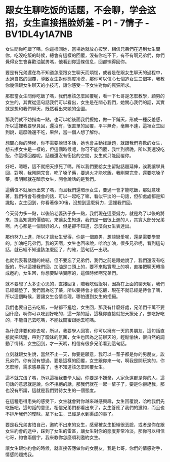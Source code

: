 # 跟女生聊吃饭的话题，不会聊，学会这招，女生直接捂脸娇羞 - P1 - 7情子 - BV1DL4y1A7NB

女生問你吃飯了嗎，你這樣回她，當場她就放心按學，相信兄弟們在遇到女生問你，吃沒吃飯的時候，總會有這樣的回覆，沒有你吃不下，有不有啊兄弟們，你們覺得女生會喜歡油膩男嗎，他看到你這條信息，回都懶得回你。

要是有兄弟還在為不知道怎麼跟女生聊天而煩惱，或者是在跟女生聊天的過程中，太過自然的回覆，導致女生對你態度冷漠，那你可以信心七個追女生三個字，我教你幾個跟女生聊天的小技巧，讓你感受一下女生對你的瘋狂所求。

那麼當女生問你吃飯了嗎，我們應該怎麼回覆呢，看一下七哥是怎麼教學，顧男的女生的，其實從這句話我們可以看出，女生是在關心我們，她關心我們的話，其實就是想和我們聊天，既然看出來她的企圖。

那我們就不妨指南一點，也可以給後面我們撩她，做一下鋪天，形成一種反差感，所以這裡我要學員回，還沒有，很直單的回覆，平平無奇，毫無不達，這裡女生回到說，這麼晚還不吃，果然，當一個人想了解你。

想關心你的時候，你不需要說很多話，她也會主動找話題，就跟我們喜歡的女生，想去撩女生是一樣的，但這個時候呢，你可不能回覆，我忙到很晚，所以我還沒吃飯，你這樣回覆呢，話題還沒有銜接的空間，女生就只能回覆你。

好吧，嗯嗯，這不就把天撩死了嗎，所以我們要給女生留點話題延伸，誒我讓學員回，對啊，我剛開完會，吃了嗓子藥，要過火才能吃飯，我剛開完會，還要吃嗓子藥，很明顯就在暗示女生，開會說話的是我們。

這價值不就展示出來了嗎，而且我們還暗示女生，要過一會才能吃飯，那就意味著，我們待會有機會的話，可以一起吃了嘛，看似平淡的一句話，但卻處處都是知識點，女生回到，你看著像00後，沒想到這麼努力，這裡我們回。

今天努力多一點，以後陪老婆孩子多一點，我們現在這麼努力，就是為了以後的將來，提高知識的價值呢，來讓女生知道，我們是一個很上進的人，其實大部分兄弟啊，內心都是一個很好的人，但是卻不知道，怎麼向女生表達出。

那份努力上進，所以才讓女生覺得，你是一個直男，想談戀愛呢，還是需要學習的，加油吧兄弟們，我的天啊，女生也回來說，哈哈加油，很多兄弟呢，看到這句話，就已經不知道該怎麼回了，的確，這句話一出現。

也就代表著話題的終結，但不要忘了兄弟們，我們之前是跟她說了，我們還沒有吃飯的，所以這裡我們回，加油是口頭上的，要不來點實際上的唄，直接把聊天轉換成邀約，女生回，你想要點啥實際的，這個時候啊兄弟們。

就不要想了太多歪心思的，直接回复，陪我吃個飯唄，因為在上面的聊天呢，我們已經鋪墊了，我們因為吃了藥，所以要待會才能吃飯，現在不就已經是待會了嗎，所以這個時候，要讓女生合情合理，哪怕遭到女生的拒絕。

我們也要自己去吃飯，一點都不尷尬，女生回，那我有什麼好處，兄弟們千萬不要回什麼，啊你可以吃到好吃的，這一類的話，這樣你直接就把天撩死了，想吃好吃的，不能自己去吃嗎，不能找閨蜜跟她去吃嗎。

為什麼非要和你去呢，所以，我要學人回答，你可以擁有一天的男朋友，這句話直接就把話題，帶到了曖昧的氛圍，女生也因為之前聊天的，輕鬆愉快，很自然的調動了情緒，女生回到，才一天嗎，相信有很多兄弟看到這句話。

立刻就跟女生說，當然不止一天，你要是願意，我可以一輩子都是你的男朋友，誒兄弟們，你有沒有想過，要是這樣的回覆，女生跟你來一句，啊我是開玩笑的，你怎麼辦，需求感暴露了，也不知道該怎麼回覆女生。

這不就完蛋了嗎，所以這裡我要學人回，你要是不嫌棄，人家永遠都是你的人，這句話的意思就是說，你不拒絕的話，那我們就在一起一輩子了，要是你拒絕我，那也沒有所謂，這就是我們對待女生的一個態度。

在這種患得患失的感受下，女生就會對你越來越感興趣，女生回覆說，哈哈我們先吃飯吧，這句話的意思，相信兄弟們都看出來了，女生答應了我們的邀約，而且也不排斥我們的曖昧，拿下女生，已經是水到渠成的事了。

要是我兄弟害怕自己，邀約不出來的女生，感覺被女生拒絕很丟臉，或者是你在跟女生約會的途中，踩到了女生的雷區，讓女生對你的態度非常冷淡，那你可以相信七哥，約會兩個字，我來教你怎麼順利邀約女生。

讓女生跟你約會的時候，就直接答應做你的女朋友，我是七哥，你們的情感對手，情感問題找我。
